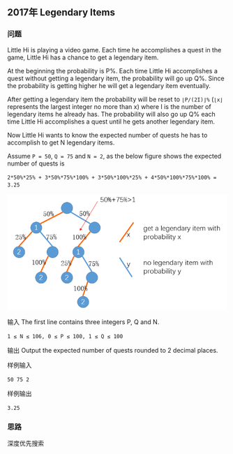 ## 2017年 Legendary Items
### 问题
Little Hi is playing a video game. Each time he accomplishes a quest in the game, Little Hi has a chance to get a legendary item.

At the beginning the probability is P%. Each time Little Hi accomplishes a quest without getting a legendary item, the probability will go up Q%. Since the probability is getting higher he will get a legendary item eventually.

After getting a legendary item the probability will be reset to `⌊P/(2I)⌋%` (`⌊x⌋` represents the largest integer no more than x) where I is the number of legendary items he already has. The probability will also go up Q% each time Little Hi accomplishes a quest until he gets another legendary item.

Now Little Hi wants to know the expected number of quests he has to accomplish to get N legendary items.  

Assume `P = 50`, `Q = 75` and `N = 2`, as the below figure shows the expected number of quests is

`2*50%*25% + 3*50%*75%*100% + 3*50%*100%*25% + 4*50%*100%*75%*100% = 3.25`

<img src="./img/LegendaryItems.png">

输入
The first line contains three integers P, Q and N.  

`1 ≤ N ≤ 106, 0 ≤ P ≤ 100, 1 ≤ Q ≤ 100`

输出
Output the expected number of quests rounded to 2 decimal places.

样例输入

`50 75 2`

样例输出

`3.25`

### 思路

深度优先搜索